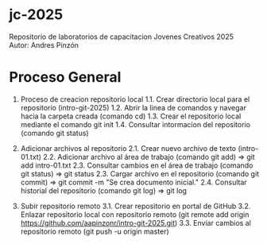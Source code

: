 # jc-2025
Repositorio de laboratorios de capacitacion Jovenes Creativos 2025
<BR>
Autor: Andres Pinzón

# Proceso General

1. Proceso de creacion repositorio local
	1.1. Crear directorio local para el repositorio (intro-git-2025)
	1.2. Abrir la linea de comandos y navegar hacia la carpeta creada (comando cd)
	1.3. Crear el repositorio local mediante el comando git init
	1.4. Consultar intormacion del repositorio (comando git status)

2. Adicionar archivos al repositorio
	2.1. Crear nuevo archivo de texto (intro-01.txt)
	2.2. Adicionar archivo al área de trabajo (comando git add) => git add intro-01.txt
	2.3. Consultar cambios en el área de trabajo (comando git status) => git status
	2.3. Cargar archivo en el repositorio (comando git commit) => git commit -m "Se crea documento inicial."
	2.4. Consultar historial del repositorio (comando git log) => git log

3. Subir repositorio remoto
	3.1. Crear repositorio en portal de GitHub
	3.2. Enlazar repositorio local con repositorio remoto (git remote add origin https://github.com/aapinzonr/intro-git-2025.git)
	3.3. Enviar cambios al repositorio remoto (git push -u origin master)